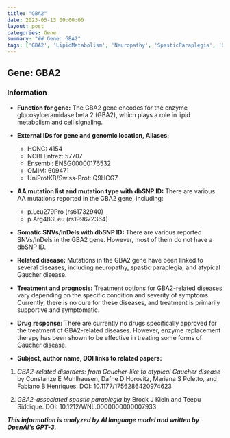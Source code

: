 ```yaml
---
title: "GBA2"
date: 2023-05-13 00:00:00
layout: post
categories: Gene
summary: "## Gene: GBA2"
tags: ['GBA2', 'LipidMetabolism', 'Neuropathy', 'SpasticParaplegia', 'GaucherDisease', 'EnzymeReplacementTherapy', 'GeneticMutations', 'DiseaseTreatment']
---
```


## Gene: GBA2

### Information

- **Function for gene:** The GBA2 gene encodes for the enzyme glucosylceramidase beta 2 (GBA2), which plays a role in lipid metabolism and cell signaling.

- **External IDs for gene and genomic location, Aliases:**
    - HGNC: 4154
    - NCBI Entrez: 57707
    - Ensembl: ENSG00000176532
    - OMIM: 609471
    - UniProtKB/Swiss-Prot: Q9HCG7
    
- **AA mutation list and mutation type with dbSNP ID:**
There are various AA mutations reported in the GBA2 gene, including:
    - p.Leu279Pro (rs61732940)
    - p.Arg483Leu (rs199672364)
    
- **Somatic SNVs/InDels with dbSNP ID:**
There are various reported SNVs/InDels in the GBA2 gene. However, most of them do not have a dbSNP ID.

- **Related disease:** Mutations in the GBA2 gene have been linked to several diseases, including neuropathy, spastic paraplegia, and atypical Gaucher disease.

- **Treatment and prognosis:** Treatment options for GBA2-related diseases vary depending on the specific condition and severity of symptoms. Currently, there is no cure for these diseases, and treatment is primarily supportive and symptomatic.

- **Drug response:** There are currently no drugs specifically approved for the treatment of GBA2-related diseases. However, enzyme replacement therapy has been shown to be effective in treating some forms of Gaucher disease.

- **Subject, author name, DOI links to related papers:**

1. *GBA2-related disorders: from Gaucher-like to atypical Gaucher disease* by Constanze E Muhlhausen, Dafne D Horovitz, Mariana S Poletto, and Fabiano B Henriques. DOI: 10.1177/1756286420974623

2. *GBA2-associated spastic paraplegia* by Brock J Klein and Teepu Siddique. DOI: 10.1212/WNL.0000000000007933

**_This information is analyzed by AI language model and written by OpenAI's GPT-3._**